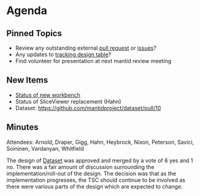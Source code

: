 Agenda
======

Pinned Topics
-------------
* Review any outstanding external [pull request](https://github.com/mantidproject/mantid/pulls?utf8=%E2%9C%93&q=is%3Apr+is%3Aopen+-label%3A%22State%3A+In+Progress%22) or [issues](https://github.com/mantidproject/mantid/issues)?
* Any updates to [tracking design table](https://github.com/mantidproject/documents/blob/master/Project-Management/TechnicalSteeringCommittee/reports/TSC-TrackingDesignProposals.md)?
* Find volunteer for presentation at next mantid review meeting

New Items
---------
* [Status of new workbench](https://github.com/mantidproject/mantid/projects/9)
* Status of SliceViewer replacement (Hahn)
* Dataset: https://github.com/mantidproject/dataset/pull/10

Minutes
-------

Attendees: Arnold, Draper, Gigg, Hahn, Heybrock, Nixon, Peterson, Savici, Soininen, Vardanyan, Whitfield

The design of
[Dataset](https://github.com/mantidproject/dataset/pull/10) was
approved and merged by a vote of 6 yes and 1 no.  There was a fair
amount of discussion surrounding the implementation/roll-out of the
design. The decision was that as the implementation progresses, the
TSC should continue to be involved as there were various parts of the
design which are expected to change.
